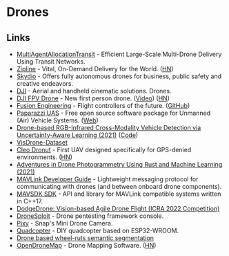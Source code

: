 # Drones

## Links

- [MultiAgentAllocationTransit](https://github.com/sisl/MultiAgentAllocationTransit.jl) - Efficient Large-Scale Multi-Drone Delivery Using Transit Networks.
- [Zipline](https://flyzipline.com/) - Vital, On-Demand Delivery for the World. ([HN](https://news.ycombinator.com/item?id=23445906))
- [Skydio](https://www.skydio.com/) - Offers fully autonomous drones for business, public safety and creative endeavors.
- [DJI](https://www.dji.com/) - Aerial and handheld cinematic solutions. Drones.
- [DJI FPV Drone](https://www.dji.com/nl/dji-fpv) - New first person drone. ([Video](https://www.youtube.com/watch?v=LVoPGlNvHhw)) ([HN](https://news.ycombinator.com/item?id=26325090))
- [Fusion Engineering](https://fusion.engineering/) - Flight controllers of the future. ([GitHub](https://github.com/fusion-engineering))
- [Paparazzi UAS](https://github.com/paparazzi/paparazzi) - Free open source software package for Unmanned (Air) Vehicle Systems. ([Web](https://wiki.paparazziuav.org/wiki/Main_Page))
- [Drone-based RGB-Infrared Cross-Modality Vehicle Detection via Uncertainty-Aware Learning (2021)](https://arxiv.org/abs/2003.02437) ([Code](https://github.com/VisDrone/DroneVehicle))
- [VisDrone-Dataset](https://github.com/VisDrone/VisDrone-Dataset)
- [Cleo Dronut](https://cleorobotics.com/product/) - First UAV designed specifically for GPS-denied environments. ([HN](https://news.ycombinator.com/item?id=29341005))
- [Adventures in Drone Photogrammetry Using Rust and Machine Learning (2021)](http://cmoran.xyz/writing/adventures_in_photogrammetry)
- [MAVLink Developer Guide](https://mavlink.io/en/) - Lightweight messaging protocol for communicating with drones (and between onboard drone components).
- [MAVSDK SDK](https://github.com/mavlink/MAVSDK) - API and library for MAVLink compatible systems written in C++17.
- [DodgeDrone: Vision-based Agile Drone Flight (ICRA 2022 Competition)](https://github.com/uzh-rpg/agile_flight)
- [DroneSploit](https://github.com/dhondta/dronesploit) - Drone pentesting framework console.
- [Pixy](https://pixy.com/) - Snap's Mini Drone Camera.
- [Quadcopter](https://github.com/arnaudhe/quadcopter) - DIY quadcopter based on ESP32-WROOM.
- [Drone based wheel-ruts semantic segmentation](https://github.com/SmartForest-no/wheelRuts_semanticSegmentation)
- [OpenDroneMap](https://www.opendronemap.org/) - Drone Mapping Software. ([HN](https://news.ycombinator.com/item?id=32094603))
